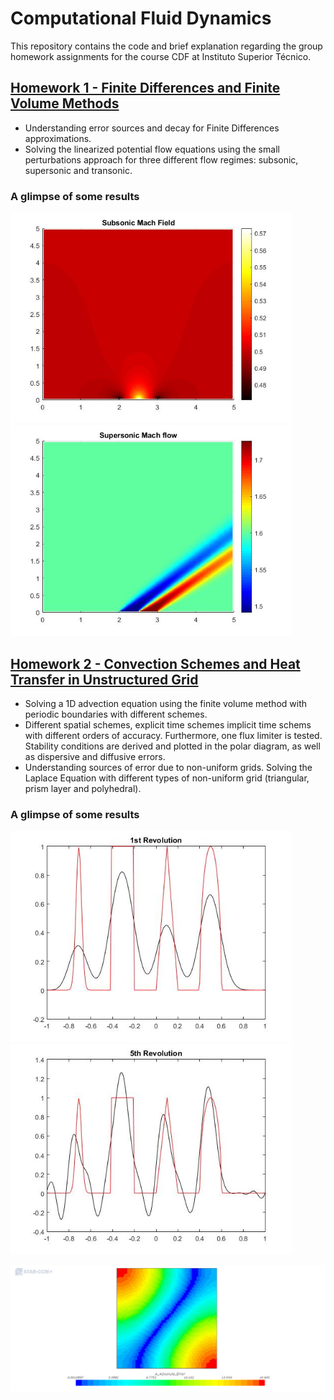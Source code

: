 # Computational Fluid Dynamics

This repository contains the code and brief explanation regarding the group homework assignments for the course CDF at Instituto Superior Técnico.

## [Homework 1 - Finite Differences and Finite Volume Methods](https://github.com/josemfsantos97/CFD-2019/tree/main/Homework01)
- Understanding error sources and decay for Finite Differences approximations.
- Solving the linearized potential flow equations using the small perturbations approach for three different flow regimes: subsonic, supersonic and transonic.

### A glimpse of some results
<p float="left">
  <img src="https://github.com/josemfsantos97/CFD-2019/blob/main/Homework01/images/machsub.jpg" width="450" />
  <img src="https://github.com/josemfsantos97/CFD-2019/blob/main/Homework01/images/machsup.jpg" width="450" /> 
</p>

## [Homework 2 - Convection Schemes and Heat Transfer in Unstructured Grid](https://github.com/josemfsantos97/CFD-2019/tree/main/Homework02)
- Solving a 1D advection equation using the finite volume method with periodic boundaries with different schemes. 
- Different spatial schemes, explicit time schemes implicit time schems with different orders of accuracy. Furthermore, one flux limiter is tested. Stability conditions are derived and plotted in the polar diagram, as well as dispersive and diffusive errors.
- Understanding sources of error due to non-uniform grids. Solving the Laplace Equation with different types of non-uniform grid (triangular, prism layer and polyhedral).

### A glimpse of some results
<p float="left">
  <img src="https://github.com/josemfsantos97/CFD-2019/blob/main/Homework02/ex2/images/EI_QUICK_1REV_C%3D0%2C3.jpg" width="450" /> 
  <img src="https://github.com/josemfsantos97/CFD-2019/blob/main/Homework02/ex2/images/EE_QUICK_5REV_C%3D0%2C01.jpg" width="450" />
</p>

![](https://github.com/josemfsantos97/CFD-2019/blob/main/Homework02/ex2/images/polygonal_2003cells_newman.png)

